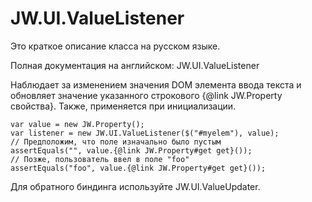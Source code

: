 ﻿# JW.UI.ValueListener

Это краткое описание класса на русском языке.

Полная документация на английском: JW.UI.ValueListener

Наблюдает за изменением значения DOM элемента ввода текста и обновляет значение указанного строкового
{@link JW.Property свойства}. Также, применяется при инициализации.

    var value = new JW.Property();
    var listener = new JW.UI.ValueListener($("#myelem"), value);
    // Предположим, что поле изначально было пустым
    assertEquals("", value.{@link JW.Property#get get}());
    // Позже, пользователь ввел в поле "foo"
    assertEquals("foo", value.{@link JW.Property#get get}());

Для обратного биндинга используйте JW.UI.ValueUpdater.
